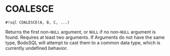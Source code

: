 # COALESCE


`#!sql COALESCE(A, B, C, ...)`

Returns the first non-`NULL` argument, or `NULL` if no non-`NULL`
argument is found. Requires at least two arguments. If
Arguments do not have the same type, BodoSQL will attempt
to cast them to a common data type, which is currently
undefined behavior.



